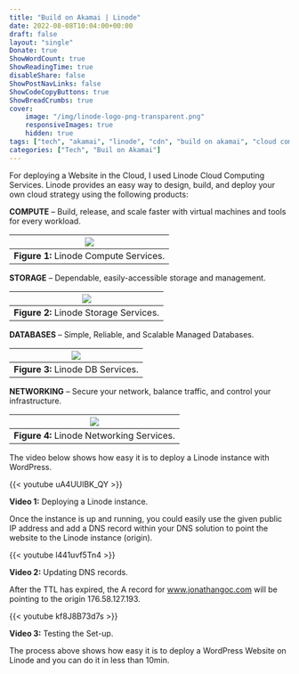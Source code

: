 ```yaml
---
title: "Build on Akamai | Linode"
date: 2022-08-08T10:04:00+00:00
draft: false
layout: "single"
Donate: true
ShowWordCount: true
ShowReadingTime: true
disableShare: false
ShowPostNavLinks: false
ShowCodeCopyButtons: true
ShowBreadCrumbs: true
cover:
    image: "/img/linode-logo-png-transparent.png"
    responsiveImages: true
    hidden: true
tags: ["tech", "akamai", "linode", "cdn", "build on akamai", "cloud compute", "compute", "databases", "dns", "godaddy", "networking", "storage", "wordpress"]
categories: ["Tech", "Buil on Akamai"]
---
```


For deploying a Website in the Cloud, I used Linode Cloud Computing Services. Linode provides an easy way to design, build, and deploy your own cloud strategy using the following products:

**COMPUTE** – Build, release, and scale faster with virtual machines and tools for every workload.

| ![](/img/l1.jpg) |
| :--: |
| **Figure 1:** Linode Compute Services.  |

**STORAGE** – Dependable, easily-accessible storage and management.

| ![](/img/l2.jpg) |
| :--: |
| **Figure 2:** Linode Storage Services.  |

**DATABASES** – Simple, Reliable, and Scalable Managed Databases.

| ![](/img/l3.jpg) |
| :--: |
| **Figure 3:** Linode DB Services.  |

**NETWORKING** – Secure your network, balance traffic, and control your infrastructure.

| ![](/img/l4.jpg) |
| :--: |
| **Figure 4:** Linode Networking Services.  |

The video below shows how easy it is to deploy a Linode instance with WordPress.

{{< youtube uA4UUlBK_QY >}}

**Video 1:** Deploying a Linode instance.

Once the instance is up and running, you could easily use the given public IP address and add a DNS record within your DNS solution to point the website to the Linode instance (origin).

{{< youtube l441uvf5Tn4 >}}

**Video 2:** Updating DNS records.

After the TTL has expired, the A record for www.jonathangoc.com will be pointing to the origin 176.58.127.193.

{{< youtube kf8J8B73d7s >}}

**Video 3:** Testing the Set-up.

The process above shows how easy it is to deploy a WordPress Website on Linode and you can do it in less than 10min.